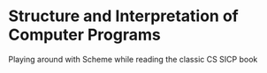 # Structure and Interpretation of Computer Programs
Playing around with Scheme while reading the classic CS SICP book

